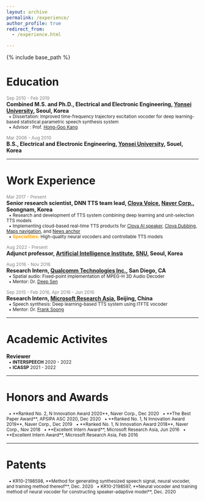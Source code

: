 ```yaml
---
layout: archive
permalink: /experience/
author_profile: true
redirect_from: 
  - /experience.html

---
```


{% include base_path %}

# Education
<span style="color:gray"><small>Sep 2010 - Feb 2019</small></span>  
**Combined M.S. and Ph.D., Electrical and Electronic Engineering, [Yonsei University](https://www.yonsei.ac.kr/en_sc/index.jsp), Seoul, Korea**  
<small>
  &nbsp;&nbsp;&bull; Dissertation: Improved time-frequency trajectory excitation vocoder for deep learning-based statistical parametric speech synthesis system  
  &nbsp;&nbsp;&bull; Advisor : Prof. [Hong-Goo Kang](http://dsp.yonsei.ac.kr/)  
</small>

<span style="color:gray"><small>Mar 2006 - Aug 2010</small></span>  
**B.S., Electrical and Electronic Engineering, [Yonsei University](https://www.yonsei.ac.kr/en_sc/index.jsp), Souel, Korea**  

***
# Work Experience
<span style="color:gray"><small>Mar 2017 - Present</small></span>  
**Senior research scientist, DNN TTS team lead, [Clova Voice](https://clova.ai/ko), [Naver Corp.](https://www.navercorp.com/en), Seongnam, Korea**  
<small>
  &nbsp;&nbsp;&bull; Research and development of TTS system combining deep learning and unit-selection TTS models  
  &nbsp;&nbsp;&bull; Implementing cloud-based real-time TTS products for [Clova AI speaker](https://blog.naver.com/clova_ai/221409341851), [Clova Dubbing](https://clovadubbing.naver.com/), [Maps navigation](https://blog.naver.com/naver_map/222109060982), and [News anchor](https://blog.naver.com/clova_ai/221981676372)   
  &nbsp;&nbsp;&bull; **<strong style="color:orange">Specialities:</strong>** High-quality neural vocoders and controllable TTS models  
</small>

<span style="color:gray"><small>Aug 2022 - Present</small></span>  
**Adjunct professor, [Artificial Intelligence Institute](https://aiis.snu.ac.kr/eng/), [SNU](https://en.snu.ac.kr/index.html), Seoul, Korea**  

<span style="color:gray"><small>Aug 2016 - Nov 2016</small></span>  
**Research Intern, [Qualcomm Technologies Inc.](https://www.qualcomm.com/company?#about), San Diego, CA**  
<small>
  &nbsp;&nbsp;&bull; Spatial audio: Fixed-point implementation of MPEG-H 3D Audio Decoder  
  &nbsp;&nbsp;&bull; Mentor: Dr. [Deep Sen](https://www.researchgate.net/profile/Deep-Sen)  
</small>

<span style="color:gray"><small>Sep 2015 - Feb 2016, Apr 2016 - Jun 2016</small></span>  
**Research Intern, [Microsoft Research Asia](https://www.microsoft.com/en-us/research/lab/microsoft-research-asia/), Beijing, China**  
<small>
  &nbsp;&nbsp;&bull; Speech synthesis: Deep learning-based TTS system using ITFTE vocoder  
  &nbsp;&nbsp;&bull; Mentor: Dr. [Frank Soong](https://www.researchgate.net/profile/Frank-Soong)  
</small>

***
# Academic Activites
**Reviewer**  
<small>
  &nbsp;&nbsp;&bull; **INTERSPEECH** 2020 - 2022  
  &nbsp;&nbsp;&bull; **ICASSP** 2021 - 2022  
</small>

***
# Honors and Awards
<small>
  &nbsp;&nbsp;&bull; **Ranked No. 2, N Innovation Award 2020**, Naver Corp., Dec 2020  
  &nbsp;&nbsp;&bull; **The Best Paper Award**, APSIPA ASC 2020, Dec 2020  
  &nbsp;&nbsp;&bull; **Ranked No. 1, N Innovation Award 2019**, Naver Corp., Dec 2019  
  &nbsp;&nbsp;&bull; **Ranked No. 1, N Innovation Award 2018**, Naver Corp., Nov 2018  
  &nbsp;&nbsp;&bull; **Excellent Intern Award**, Microsoft Research Asia, Jun 2016  
  &nbsp;&nbsp;&bull; **Excellent Intern Award**, Microsoft Research Asia, Feb 2016  
</small>

***
# Patents
<small>
  &nbsp;&nbsp;&bull; KR10-2198598, **Method for generating synthesized speech signal, neural vocoder, and training method thereof**, Dec. 2020  
  &nbsp;&nbsp;&bull; KR10-2198597, **Neural vocoder and training method of neural vocoder for constructing speaker-adaptive model**, Dec. 2020  
</small>
